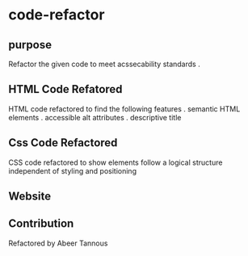 # code-refactor

## purpose
Refactor the given code to meet acssecability standards .

## HTML Code Refatored 
HTML code refactored to find the following features
. semantic HTML elements
. accessible alt attributes
. descriptive title

## Css Code Refactored
CSS code refactored to show 
 elements follow a logical structure independent of styling and positioning
 ## Website 
 
 
## Contribution
Refactored by Abeer Tannous
